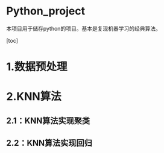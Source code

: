 # Python_project
本项目用于储存python的项目。基本是复现机器学习的经典算法。

[toc]
# 1.数据预处理
# 2.KNN算法
## 2.1：KNN算法实现聚类
## 2.2：KNN算法实现回归
